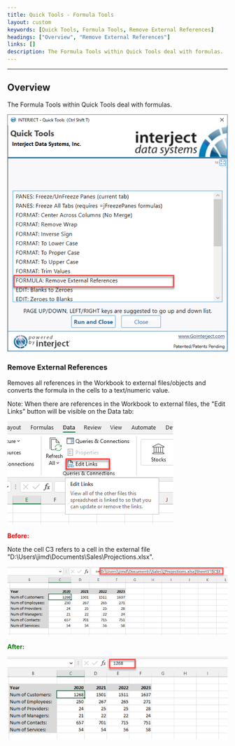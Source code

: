 ```yaml
---
title: Quick Tools - Formula Tools
layout: custom
keywords: [Quick Tools, Formula Tools, Remove External References]
headings: ["Overview", "Remove External References"]
links: []
description: The Formula Tools within Quick Tools deal with formulas.
---
```

* * *

## Overview

The Formula Tools within Quick Tools deal with formulas.

![](/images/QuickTools/FormulaTools.png)
<br>

### Remove External References

Removes all references in the Workbook to external files/objects and converts the formula in the cells to a text/numeric value.

Note: When there are references in the Workbook to external files, the "Edit Links" button will be visible on the Data tab:

![](/images/QuickTools/EditLinks.png)
<br>

<b style='color:red;'><strong>Before:</strong></b>

Note the cell C3 refers to a cell in the external file "D:\Users\jimd\Documents\Sales\Projections.xlsx".

![](/images/QuickTools/ExternalRefBefore.png)
<br>

<b style='color:green;'><strong>After:</strong></b>

![](/images/QuickTools/ExternalRefAfter.png)
<br>


